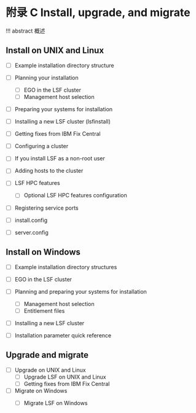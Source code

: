 # 附录 C Install, upgrade, and migrate

!!! abstract 
    概述
    
## Install on UNIX and Linux

- [ ] Example installation directory structure
- [ ] Planning your installation
    - [ ] EGO in the LSF cluster
    - [ ] Management host selection
- [ ] Preparing your systems for installation
- [ ] Installing a new LSF cluster (lsfinstall)
- [ ] Getting fixes from IBM Fix Central
- [ ] Configuring a cluster
- [ ] If you install LSF as a non-root user
- [ ] Adding hosts to the cluster
- [ ] LSF HPC features
    - [ ] Optional LSF HPC features configuration
- [ ] Registering service ports
- [ ] install.config
- [ ] server.config


## Install on Windows

- [ ] Example installation directory structures
- [ ] EGO in the LSF cluster
- [ ] Planning and preparing your systems for installation
    - [ ] Management host selection
    - [ ] Entitlement files
- [ ] Installing a new LSF cluster
- [ ] Installation parameter quick reference


## Upgrade and migrate

- [ ] Upgrade on UNIX and Linux
    - [ ] Upgrade LSF on UNIX and Linux
    - [ ] Getting fixes from IBM Fix Central
- [ ] Migrate on Windows
    - [ ] Migrate LSF on Windows


